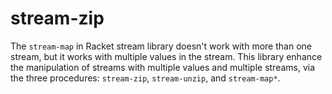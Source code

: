 # stream-zip
The `stream-map` in Racket stream library doesn't work with more than one stream, but it works with multiple values in the stream. This library enhance the manipulation of streams with multiple values and multiple streams, via the three procedures: `stream-zip`, `stream-unzip`, and `stream-map*`.

